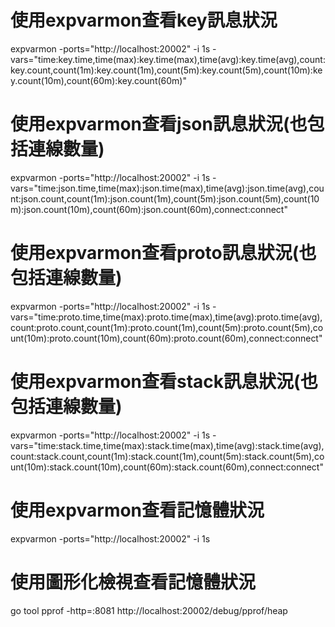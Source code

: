 # 使用expvarmon查看key訊息狀況
expvarmon -ports="http://localhost:20002" -i 1s -vars="time:key.time,time(max):key.time(max),time(avg):key.time(avg),count:key.count,count(1m):key.count(1m),count(5m):key.count(5m),count(10m):key.count(10m),count(60m):key.count(60m)"

# 使用expvarmon查看json訊息狀況(也包括連線數量)
expvarmon -ports="http://localhost:20002" -i 1s -vars="time:json.time,time(max):json.time(max),time(avg):json.time(avg),count:json.count,count(1m):json.count(1m),count(5m):json.count(5m),count(10m):json.count(10m),count(60m):json.count(60m),connect:connect"

# 使用expvarmon查看proto訊息狀況(也包括連線數量)
expvarmon -ports="http://localhost:20002" -i 1s -vars="time:proto.time,time(max):proto.time(max),time(avg):proto.time(avg),count:proto.count,count(1m):proto.count(1m),count(5m):proto.count(5m),count(10m):proto.count(10m),count(60m):proto.count(60m),connect:connect"

# 使用expvarmon查看stack訊息狀況(也包括連線數量)
expvarmon -ports="http://localhost:20002" -i 1s -vars="time:stack.time,time(max):stack.time(max),time(avg):stack.time(avg),count:stack.count,count(1m):stack.count(1m),count(5m):stack.count(5m),count(10m):stack.count(10m),count(60m):stack.count(60m),connect:connect"

# 使用expvarmon查看記憶體狀況
expvarmon -ports="http://localhost:20002" -i 1s

# 使用圖形化檢視查看記憶體狀況
go tool pprof -http=:8081 http://localhost:20002/debug/pprof/heap